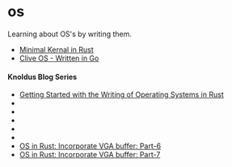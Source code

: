 # os
Learning about OS's by writing them. 

- [Minimal Kernal in Rust](https://os.phil-opp.com/minimal-rust-kernel/)
- [Clive OS - Written in Go](https://lsub.org/clive/)

#### Knoldus Blog Series
- [Getting Started with the Writing of Operating Systems in Rust](https://blog.knoldus.com/getting-started-with-the-writing-of-operating-system-rust/)
- []()
- []()
- []()
- []()
- []()
- [OS in Rust: Incorporate VGA buffer: Part-6](https://blog.knoldus.com/os-in-rust-incorporate-vga-buffer-part-6/)
- [OS in Rust: Incorporate VGA buffer: Part-7](https://blog.knoldus.com/os-in-rust-incorporate-vga-buffer-part-7/)
